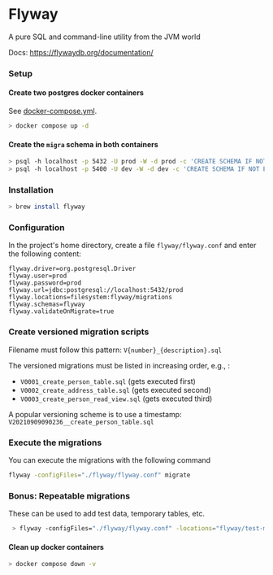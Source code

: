 # Flyway

A pure SQL and command-line utility from the JVM world

Docs: https://flywaydb.org/documentation/

### Setup

#### Create two postgres docker containers

See [docker-compose.yml](../docker-compose.yml).

```bash
> docker compose up -d
```

#### Create the `migra` schema in both containers

```bash
> psql -h localhost -p 5432 -U prod -W -d prod -c 'CREATE SCHEMA IF NOT EXISTS flyway;'
> psql -h localhost -p 5400 -U dev -W -d dev -c 'CREATE SCHEMA IF NOT EXISTS flyway;'
```

### Installation

```bash
> brew install flyway
```

### Configuration

In the project's  home directory, create a file `flyway/flyway.conf` and enter the following content:
```properties
flyway.driver=org.postgresql.Driver
flyway.user=prod
flyway.password=prod
flyway.url=jdbc:postgresql://localhost:5432/prod
flyway.locations=filesystem:flyway/migrations
flyway.schemas=flyway
flyway.validateOnMigrate=true
```

### Create versioned migration scripts

Filename must follow this pattern: `V{number}_{description}.sql`

The versioned migrations must be listed in increasing order, e.g., :

* `V0001_create_person_table.sql` (gets executed first)
* `V0002_create_address_table.sql` (gets executed second)
* `V0003_create_person_read_view.sql` (gets executed third)

A popular versioning scheme is to use a timestamp: `V20210909090236__create_person_table.sql`

### Execute the migrations

You can execute the migrations with the following command

```bash
flyway -configFiles="./flyway/flyway.conf" migrate
```

### Bonus: Repeatable migrations

These can be used to add test data, temporary tables, etc.

```bash
 > flyway -configFiles="./flyway/flyway.conf" -locations="flyway/test-migrations" migrate
```

#### Clean up docker containers

```bash
> docker compose down -v
```